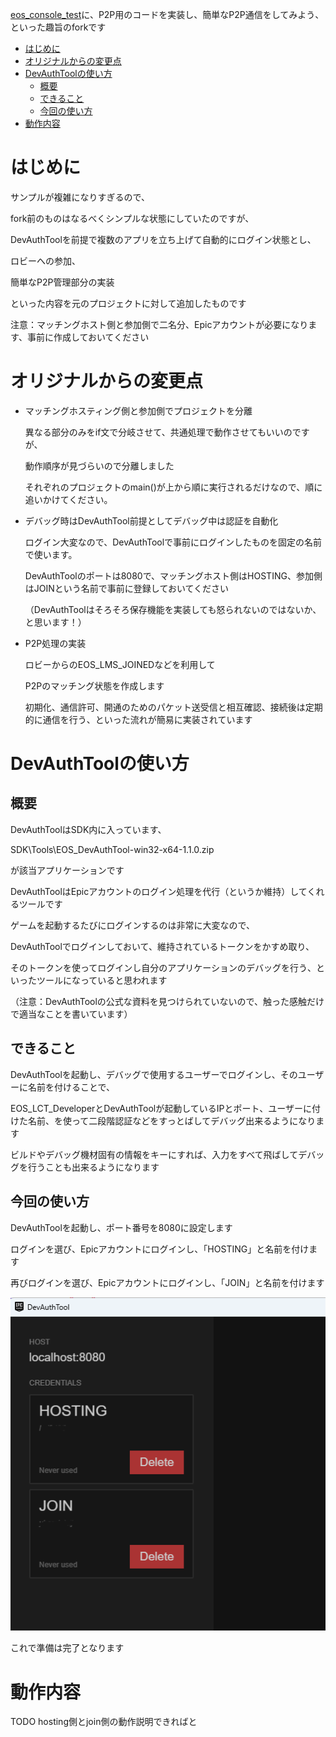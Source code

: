 [eos_console_test](https://github.com/y-horiuchi-snd/eos_console_test)に、P2P用のコードを実装し、簡単なP2P通信をしてみよう、といった趣旨のforkです

- [はじめに](#はじめに)
- [オリジナルからの変更点](#オリジナルからの変更点)
- [DevAuthToolの使い方](#devauthtoolの使い方)
  - [概要](#概要)
  - [できること](#できること)
  - [今回の使い方](#今回の使い方)
- [動作内容](#動作内容)

# はじめに

  サンプルが複雑になりすぎるので、

  fork前のものはなるべくシンプルな状態にしていたのですが、

  DevAuthToolを前提で複数のアプリを立ち上げて自動的にログイン状態とし、

  ロビーへの参加、

  簡単なP2P管理部分の実装

  といった内容を元のプロジェクトに対して追加したものです

  注意：マッチングホスト側と参加側で二名分、Epicアカウントが必要になります、事前に作成しておいてください

# オリジナルからの変更点

- マッチングホスティング側と参加側でプロジェクトを分離

  異なる部分のみをif文で分岐させて、共通処理で動作させてもいいのですが、

  動作順序が見づらいので分離しました

  それぞれのプロジェクトのmain()が上から順に実行されるだけなので、順に追いかけてください。

- デバッグ時はDevAuthTool前提としてデバッグ中は認証を自動化

  ログイン大変なので、DevAuthToolで事前にログインしたものを固定の名前で使います。

  DevAuthToolのポートは8080で、マッチングホスト側はHOSTING、参加側はJOINという名前で事前に登録しておいてください

  （DevAuthToolはそろそろ保存機能を実装しても怒られないのではないか、と思います！）

- P2P処理の実装

  ロビーからのEOS_LMS_JOINEDなどを利用して

  P2Pのマッチング状態を作成します

  初期化、通信許可、開通のためのパケット送受信と相互確認、接続後は定期的に通信を行う、といった流れが簡易に実装されています

# DevAuthToolの使い方

## 概要

  DevAuthToolはSDK内に入っています、

  SDK\Tools\EOS_DevAuthTool-win32-x64-1.1.0.zip

  が該当アプリケーションです

  DevAuthToolはEpicアカウントのログイン処理を代行（というか維持）してくれるツールです

  ゲームを起動するたびにログインするのは非常に大変なので、

  DevAuthToolでログインしておいて、維持されているトークンをかすめ取り、

  そのトークンを使ってログインし自分のアプリケーションのデバッグを行う、といったツールになっていると思われます

  （注意：DevAuthToolの公式な資料を見つけられていないので、触った感触だけで適当なことを書いています）

## できること

  DevAuthToolを起動し、デバッグで使用するユーザーでログインし、そのユーザーに名前を付けることで、

  EOS_LCT_DeveloperとDevAuthToolが起動しているIPとポート、ユーザーに付けた名前、を使って二段階認証などをすっとばしてデバッグ出来るようになります

  ビルドやデバッグ機材固有の情報をキーにすれば、入力をすべて飛ばしてデバッグを行うことも出来るようになります

## 今回の使い方

  DevAuthToolを起動し、ポート番号を8080に設定します

  ログインを選び、Epicアカウントにログインし、「HOSTING」と名前を付けます

  再びログインを選び、Epicアカウントにログインし、「JOIN」と名前を付けます

  ![logged in](a/0.png "２名ログインした状態")

  これで準備は完了となります

# 動作内容

  TODO hosting側とjoin側の動作説明できればと

